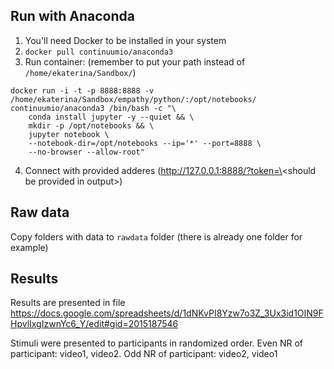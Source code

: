 ## Run with Anaconda

1. You'll need Docker to be installed in your system
3. `docker pull continuumio/anaconda3`
4. Run container:
(remember to put your path instead of `/home/ekaterina/Sandbox/`)
```
docker run -i -t -p 8888:8888 -v /home/ekaterina/Sandbox/empathy/python/:/opt/notebooks/ continuumio/anaconda3 /bin/bash -c "\
    conda install jupyter -y --quiet && \
    mkdir -p /opt/notebooks && \
    jupyter notebook \
    --notebook-dir=/opt/notebooks --ip='*' --port=8888 \
    --no-browser --allow-root"
```
4. Connect with provided adderes (http://127.0.0.1:8888/?token=\<should be provided in output\>)

## Raw data

Copy folders with data to `rawdata` folder (there is already one folder for example)

## Results

Results are presented in file https://docs.google.com/spreadsheets/d/1dNKvPI8Yzw7o3Z_3Ux3id1OIN9FHpvlIxgIzwnYc6_Y/edit#gid=2015187546

Stimuli were presented to participants in randomized order. Even NR of participant: video1, video2. Odd NR of participant: video2, video1